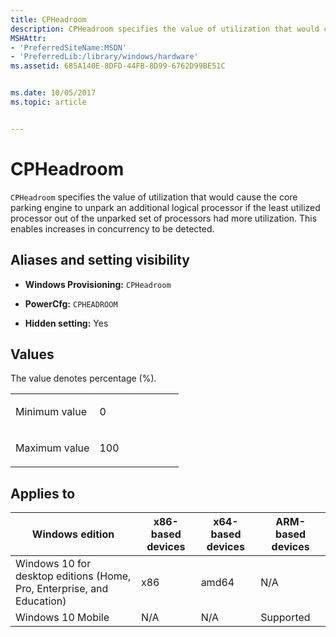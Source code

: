 ```yaml
---
title: CPHeadroom
description: CPHeadroom specifies the value of utilization that would cause the core parking engine to unpark an additional logical processor if the least utilized processor out of the unparked set of processors had more utilization.
MSHAttr:
- 'PreferredSiteName:MSDN'
- 'PreferredLib:/library/windows/hardware'
ms.assetid: 685A140E-8DFD-44FB-8D99-6762D99BE51C


ms.date: 10/05/2017
ms.topic: article


---
```


# CPHeadroom


`CPHeadroom` specifies the value of utilization that would cause the core parking engine to unpark an additional logical processor if the least utilized processor out of the unparked set of processors had more utilization. This enables increases in concurrency to be detected.

## <span id="Aliases_and_setting_visibility"></span><span id="aliases_and_setting_visibility"></span><span id="ALIASES_AND_SETTING_VISIBILITY"></span>Aliases and setting visibility


-   **Windows Provisioning:** `CPHeadroom`

-   **PowerCfg:** `CPHEADROOM`

-   **Hidden setting:** Yes

## <span id="Values"></span><span id="values"></span><span id="VALUES"></span>Values


The value denotes percentage (%).

<table>
<colgroup>
<col width="50%" />
<col width="50%" />
</colgroup>
<tbody>
<tr class="odd">
<td><p>Minimum value</p></td>
<td><p>0</p></td>
</tr>
<tr class="even">
<td><p>Maximum value</p></td>
<td><p>100</p></td>
</tr>
</tbody>
</table>

 

## <span id="Applies_to"></span><span id="applies_to"></span><span id="APPLIES_TO"></span>Applies to


| Windows edition                                                        | x86-based devices | x64-based devices | ARM-based devices |
|------------------------------------------------------------------------|-------------------|-------------------|-------------------|
| Windows 10 for desktop editions (Home, Pro, Enterprise, and Education) | x86               | amd64             | N/A               |
| Windows 10 Mobile                                                      | N/A               | N/A               | Supported         |
